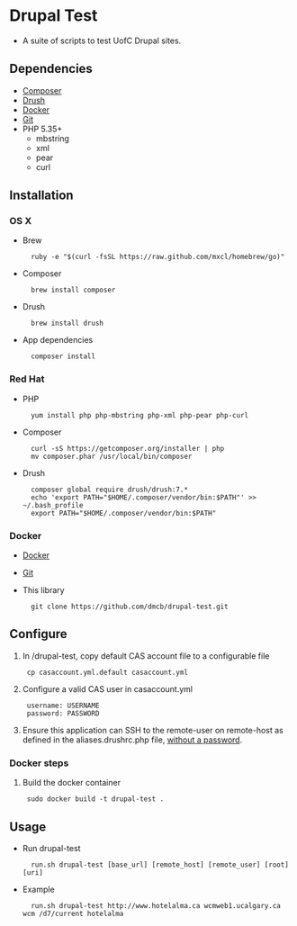 # Drupal Test

* A suite of scripts to test UofC Drupal sites.

## Dependencies

* [Composer](https://getcomposer.org)
* [Drush](http://www.drush.org/en/master/)
* [Docker](https://www.docker.com)
* [Git](http://www.git-scm.com)
* PHP 5.35+
	* mbstring
	* xml
	* pear
	* curl


## Installation

### OS X

* Brew
	
		ruby -e "$(curl -fsSL https://raw.github.com/mxcl/homebrew/go)"

* Composer

		brew install composer
		
* Drush

		brew install drush
		
* App dependencies

		composer install

### Red Hat

* PHP

		yum install php php-mbstring php-xml php-pear php-curl
		
* Composer

		curl -sS https://getcomposer.org/installer | php
		mv composer.phar /usr/local/bin/composer
		
* Drush

		composer global require drush/drush:7.*
		echo 'export PATH="$HOME/.composer/vendor/bin:$PATH"' >> ~/.bash_profile
		export PATH="$HOME/.composer/vendor/bin:$PATH"

### Docker

* [Docker](https://docs.docker.com/installation/#installation)
* [Git](http://git-scm.com/downloads)	
* This library

		git clone https://github.com/dmcb/drupal-test.git


## Configure

1. In /drupal-test, copy default CAS account file to a configurable file

		cp casaccount.yml.default casaccount.yml

2. Configure a valid CAS user in casaccount.yml

		username: USERNAME
		password: PASSWORD
		
3. Ensure this application can SSH to the remote-user on remote-host as defined in the aliases.drushrc.php file, [without a password](http://www.rebol.com/docs/ssh-auto-login.html).
		
### Docker steps

1. Build the docker container

		sudo docker build -t drupal-test .


## Usage

* Run drupal-test

		run.sh drupal-test [base_url] [remote_host] [remote_user] [root] [uri]

* Example

		run.sh drupal-test http://www.hotelalma.ca wcmweb1.ucalgary.ca wcm /d7/current hotelalma